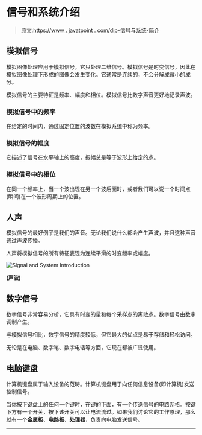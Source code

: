 # 信号和系统介绍

> 原文:[https://www . javatpoint . com/dip-信号与系统-简介](https://www.javatpoint.com/dip-signal-and-system-introduction)

## 模拟信号

模拟图像处理应用于模拟信号，它只处理二维信号。模拟信号是时变信号，因此在模拟图像处理下形成的图像会发生变化。它通常是连续的，不会分解成微小的成分。

模拟信号的主要特征是频率、幅度和相位。模拟信号比数字声音更好地记录声波。

### 模拟信号中的频率

在给定的时间内，通过固定位置的波数在模拟系统中称为频率。

### 模拟信号的幅度

它描述了信号在水平轴上的高度，振幅总是等于波形上给定的点。

### 模拟信号中的相位

在同一个频率上，当一个波出现在另一个波后面时，或者我们可以说一个时间点(瞬间)在一个波形周期上的位置。

## 人声

模拟信号的最好例子是我们的声音。无论我们说什么都会产生声波，并且这种声音通过声波传播。

人声将模拟信号的所有特征表现为连续平滑的时变频率或幅度。

![Signal and System Introduction](../Images/d2129e702a12c06f641bf0b5db8c87f6.png)

**(声波)**

## 数字信号

数字信号非常容易分析，它具有时变的量和每个采样点的离散点。数字信号由数字调制产生。

与模拟信号相比，数字信号的精度较低，但它最大的优点是易于存储和轻松访问。

无论是在电脑、数字笔、数字电话等方面，它现在都被广泛使用。

## 电脑键盘

计算机键盘属于输入设备的范畴。计算机键盘用于向任何信息设备(即计算机)发送控制信号。

当你按下键盘上的任何一个键时，在键的下面，有一个传送信号的电路网格。按键下方有一个开关，按下该开关可以让电流流过。如果我们讨论它的工作原理，那么就有一个**金属板**、**电路板**、**处理器**，负责向电脑发送信号。

* * *